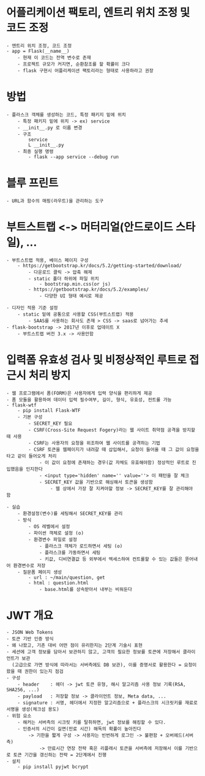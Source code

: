 # 어플리케이션 팩토리, 엔트리 위치 조정 및 코드 조정
    - 엔트리 위치 조정, 코드 조정
    - app = Flask(__name__)
        - 현재 이 코드는 전역 변수로 존재
        - 프로젝트 규모가 커지면, 순환참조를 할 확률이 크다
        - flask 구현시 어플리케이션 팩토리라는 형태로 사용하라고 권장

# 방법
    - 플라스크 객체를 생성하는 코드, 특정 패키지 밑에 위치
        - 특정 패키지 밑에 위치 -> ex) service
        - __init__.py 로 이름 변경
        - 구조
            service
            L __init__.py
        - 최종 실행 명령
            - flask --app service --debug run

# 블루 프린트
    - URL과 함수의 매핑(라우트)을 관리하는 도구

# 부트스트랩 <-> 머터리얼(안드로이드 스타일), ...
    - 부트스트랩 적용, 베이스 페이지 구성
        - https://getbootstrap.kr/docs/5.2/getting-started/download/
            - 다운로드 클릭 -> 압축 해제
            - static 폴더 하위에 파일 위치
                - bootstrap.min.css(or js)
            - https://getbootstrap.kr/docs/5.2/examples/
                - 다양한 UI 형태 예시로 제공

    - 디자인 적용 기준 설정
        - static 밑에 공통으로 사용할 CSS(부트스트랩) 적용
            - SAAS를 사용하는 회사도 존재 > CSS -> saas로 넘어가는 추세
    - flask-bootstrap -> 2017년 이후로 업데이트 X
        - 부트스트랩 버전 3.x -> 사용안함

# 입력폼 유효성 검사 및 비정상적인 루트로 접근시 처리 방지
    - 웹 프로그램에서 폼(FORM)은 사용자에게 입력 양식을 편리하게 제공
    - 폼 모듈을 활용하여 데이터 입력 필수여부, 길이, 형식, 유효성, 컨트롤 가능
    - flask-wtf
        - pip install Flask-WTF
        - 기본 구성
            - SECRET_KEY 필요
            - CSRF(Cross-Site Request Fogery)라는 웹 사이트 취약점 공격을 방지할 때 사용
            - CSRF는 사용자의 요청을 위조하여 웹 사이트를 공격하는 기법
            - CSRF 토큰을 웹페이지가 내려갈 때 삽입해서, 요청이 들어올 때 그 값이 요청을 타고 같이 들어오게 처리
                - 이 값이 요청에 존재하는 경우(값 자체도 유효해야함) 정상적인 루트로 진입했음을 인지한다
                - <input type='hidden' name='' value=''> 이 패턴을 잘 체크
                - SECRET_KEY 값을 기반으로 해싱해서 토큰을 생성함
                    - 웹 상에서 가장 잘 지켜야할 정보 -> SECRET_KEY를 잘 관리해야 함
    
    - 실습
        - 환경설정(변수)를 세팅해서 SECRET_KEY를 관리
        - 방식
            - OS 레벨에서 설정
            - 파이썬 객체로 설정 (o)
            - 환경변수 파일로 설정
                - 플라스크 객체가 로드하면서 세팅 (o)
                - 플라스크를 가동하면서 세팅
                - 키값, 디비연결값 등 외부에서 엑세스하여 컨트롤할 수 있는 값들은 뜯어내어 환경변수로 저장
        - 질문폼 페이지 생성
            - url : ~/main/question, get
            - html : question.html
                - base.html를 상속받아서 내부는 비워둔다

# JWT 개요
    - JSON Web Tokens
    - 토큰 기반 인증 방식
    - 왜 나왔고, 기존 대비 어떤 점이 유리한지는 2단계 기술시 표현
    - 세션에 고객 정보를 담아서 보관하지 않고, 고객의 필요한 정보를 토큰에 저장해서 클라이언트가 보관
      (고급으로 가면 방식에 따라서는 서버측에도 DB 보관), 이를 증명서로 활용한다 = 요청이 왔을 때 권한이 있는지 점검
    - 구성
        - header    : 헤더 -> jwt 토큰 유형, 해시 알고리즘 사용 정보 기록(RSA, SHA256, ...)
        - payload   : 저장할 정보 -> 클라이언트 정보, Meta data, ...
        - signature : 서명, 헤더에서 지정한 알고리즘으로 + 플라스크의 시크릿키를 재료로 서명을 생성(체크섬 용도)
    - 위험 요소
        - 해커는 서버측의 시크릿 키를 탈취하면, jwt 정보를 해킹할 수 있다.
        - 인증서의 시간이 길면(만료 시간) 해독의 확률이 높아진다 
            -> 기한을 짧게 구성 -> 사용자는 빈번하게 로그인 -> 불편함 + 오버헤드(서버측)
                -> 만료시간 연장 전략 혹은 리플래시 토큰을 서버측에 저장해서 이를 기반으로 토큰 기간을 갱신하는 전략 = 2단계에서 진행
    - 설치
        - pip install pyjwt bcrypt
